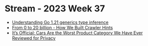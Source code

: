 # Stream - 2023 Week 37

- [Understanding Go 1.21 generics type inference](https://encore.dev/blog/go1.21-generics)
- [From 0 to 20 billion - How We Built Crawler Hints](https://blog.cloudflare.com/from-0-to-20-billion-how-we-built-crawler-hints/)
- [It’s Official: Cars Are the Worst Product Category We Have Ever Reviewed for Privacy](https://foundation.mozilla.org/en/privacynotincluded/articles/its-official-cars-are-the-worst-product-category-we-have-ever-reviewed-for-privacy/)

